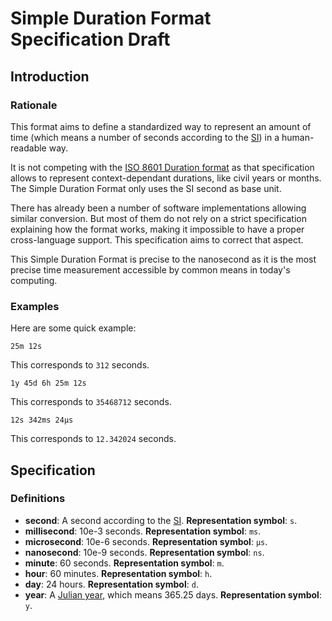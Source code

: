 # Simple Duration Format Specification Draft

## Introduction

### Rationale

This format aims to define a standardized way to represent an amount of time (which means a number of seconds according to the [SI](https://en.wikipedia.org/wiki/International_System_of_Units)) in a human-readable way.

It is not competing with the [ISO 8601 Duration format](https://en.wikipedia.org/wiki/ISO_8601) as that specification allows to represent context-dependant durations, like civil years or months. The Simple Duration Format only uses the SI second as base unit.

There has already been a number of software implementations allowing similar conversion. But most of them do not rely on a strict specification explaining how the format works, making it impossible to have a proper cross-language support. This specification aims to correct that aspect.

This Simple Duration Format is precise to the nanosecond as it is the most precise time measurement accessible by common means in today's computing.

### Examples

Here are some quick example:

```
25m 12s
```

This corresponds to `312` seconds.

```
1y 45d 6h 25m 12s
```

This corresponds to `35468712` seconds.

```
12s 342ms 24µs
```

This corresponds to `12.342024` seconds.

## Specification

### Definitions

* **second**: A second according to the [SI](https://en.wikipedia.org/wiki/International_System_of_Units). **Representation symbol**: `s`.
* **millisecond**: 10e-3 seconds. **Representation symbol**: `ms`.
* **microsecond**: 10e-6 seconds. **Representation symbol**: `µs`.
* **nanosecond**: 10e-9 seconds. **Representation symbol**: `ns`.
* **minute**: 60 seconds. **Representation symbol**: `m`.
* **hour**: 60 minutes. **Representation symbol**: `h`.
* **day**: 24 hours. **Representation symbol**: `d`.
* **year**: A [Julian year](https://en.wikipedia.org/wiki/Julian_year_(astronomy)), which means 365.25 days. **Representation symbol**: `y`.
